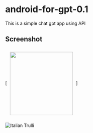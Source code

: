 # android-for-gpt-0.1
This is a simple chat gpt app using API

## Screenshot

[<img src="https://drive.google.com/file/d/1Jer7gC4fAJV7MmfZxAd_Qf1BwrDdXA-s/view?usp=share_link?raw=true" align="center"
width="200"
    hspace="10" vspace="10">]
    
<img src="https://drive.google.com/file/d/1Jer7gC4fAJV7MmfZxAd_Qf1BwrDdXA-s/view?usp=share_link.jpg" alt="Italian Trulli">
   
   


